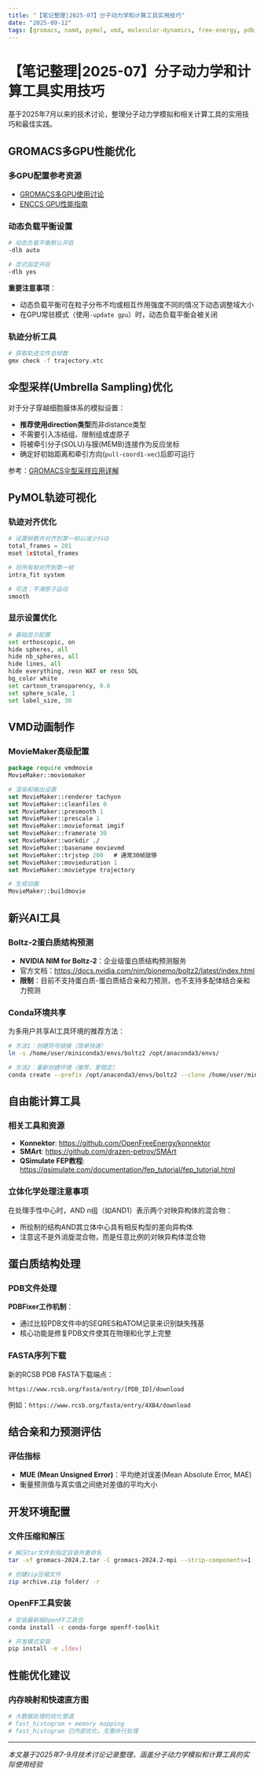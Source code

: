 ```yaml
---
title: "【笔记整理|2025-07】分子动力学和计算工具实用技巧"
date: "2025-09-12"
tags: [gromacs, namd, pymol, vmd, molecular-dynamics, free-energy, pdb, boltz2, fep, umbrella-sampling]
---
```


# 【笔记整理|2025-07】分子动力学和计算工具实用技巧

基于2025年7月以来的技术讨论，整理分子动力学模拟和相关计算工具的实用技巧和最佳实践。

## GROMACS多GPU性能优化

### 多GPU配置参考资源
- [GROMACS多GPU使用讨论](https://gromacs.bioexcel.eu/t/how-to-use-2-gpus-at-the-same-time-for-one-simulation/5481/3)
- [ENCCS GPU性能指南](https://enccs.github.io/gromacs-gpu-performance/multi-gpu/)

### 动态负载平衡设置
```bash
# 动态负载平衡默认开启
-dlb auto

# 显式指定开启
-dlb yes
```

**重要注意事项**：
- 动态负载平衡可在粒子分布不均或相互作用强度不同的情况下动态调整域大小
- 在GPU常驻模式（使用`-update gpu`）时，动态负载平衡会被关闭

### 轨迹分析工具
```bash
# 获取轨迹文件总帧数
gmx check -f trajectory.xtc
```

## 伞型采样(Umbrella Sampling)优化

对于分子穿越细胞膜体系的模拟设置：
- **推荐使用direction类型**而非distance类型
- 不需要引入冻结组、限制组或虚原子
- 将被牵引分子(SOLU)与膜(MEMB)连接作为反应坐标
- 确定好初始距离和牵引方向(`pull-coord1-vec`)后即可运行

参考：[GROMACS伞型采样应用详解](http://bbs.keinsci.com/thread-36490-1-1.html)

## PyMOL轨迹可视化

### 轨迹对齐优化
```python
# 设置帧数并对齐到第一帧以减少抖动
total_frames = 281
mset 1x$total_frames

# 将所有帧对齐到第一帧
intra_fit system

# 可选：平滑原子运动
smooth
```

### 显示设置优化
```python
# 基础显示配置
set orthoscopic, on
hide spheres, all
hide nb_spheres, all
hide lines, all
hide everything, resn WAT or resn SOL
bg_color white
set cartoon_transparency, 0.6
set sphere_scale, 1
set label_size, 30
```

## VMD动画制作

### MovieMaker高级配置
```tcl
package require vmdmovie
MovieMaker::moviemaker

# 渲染和输出设置
set MovieMaker::renderer tachyon
set MovieMaker::cleanfiles 0
set MovieMaker::presmooth 1
set MovieMaker::prescale 1
set MovieMaker::movieformat imgif
set MovieMaker::framerate 30
set MovieMaker::workdir ./
set MovieMaker::basename movievmd
set MovieMaker::trjstep 200   # 通常30帧就够
set MovieMaker::movieduration 1
set MovieMaker::movietype trajectory

# 生成动画
MovieMaker::buildmovie
```

## 新兴AI工具

### Boltz-2蛋白质结构预测
- **NVIDIA NIM for Boltz-2**：企业级蛋白质结构预测服务
- 官方文档：https://docs.nvidia.com/nim/bionemo/boltz2/latest/index.html
- **限制**：目前不支持蛋白质-蛋白质结合亲和力预测，也不支持多配体结合亲和力预测

### Conda环境共享
为多用户共享AI工具环境的推荐方法：
```bash
# 方法1：创建符号链接（简单快速）
ln -s /home/user/miniconda3/envs/boltz2 /opt/anaconda3/envs/

# 方法2：重新创建环境（推荐，更稳定）
conda create --prefix /opt/anaconda3/envs/boltz2 --clone /home/user/miniconda3/envs/boltz2
```

## 自由能计算工具

### 相关工具和资源
- **Konnektor**: https://github.com/OpenFreeEnergy/konnektor
- **SMArt**: https://github.com/drazen-petrov/SMArt  
- **QSimulate FEP教程**: https://qsimulate.com/documentation/fep_tutorial/fep_tutorial.html

### 立体化学处理注意事项
在处理手性中心时，AND n组（如AND1）表示两个对映异构体的混合物：
- 所绘制的结构AND其立体中心具有相反构型的差向异构体
- 注意这不是外消旋混合物，而是任意比例的对映异构体混合物

## 蛋白质结构处理

### PDB文件处理
**PDBFixer工作机制**：
- 通过比较PDB文件中的SEQRES和ATOM记录来识别缺失残基
- 核心功能是修复PDB文件使其在物理和化学上完整

### FASTA序列下载
新的RCSB PDB FASTA下载端点：
```
https://www.rcsb.org/fasta/entry/[PDB_ID]/download
```
例如：`https://www.rcsb.org/fasta/entry/4XB4/download`

## 结合亲和力预测评估

### 评估指标
- **MUE (Mean Unsigned Error)**：平均绝对误差(Mean Absolute Error, MAE)
- 衡量预测值与真实值之间绝对差值的平均大小

## 开发环境配置

### 文件压缩和解压
```bash
# 解压tar文件到指定目录并重命名
tar -xf gromacs-2024.2.tar -C gromacs-2024.2-mpi --strip-components=1

# 创建zip压缩文件
zip archive.zip folder/ -r
```

### OpenFF工具安装
```bash
# 安装最新版OpenFF工具包
conda install -c conda-forge openff-toolkit

# 开发模式安装
pip install -e .[dev]
```

## 性能优化建议

### 内存映射和快速直方图
```python
# 大数据处理的优化管道
# fast_histogram + memory mapping
# fast_histogram 已内部优化，无需并行处理
```

---

*本文基于2025年7-9月技术讨论记录整理，涵盖分子动力学模拟和计算工具的实际使用经验*